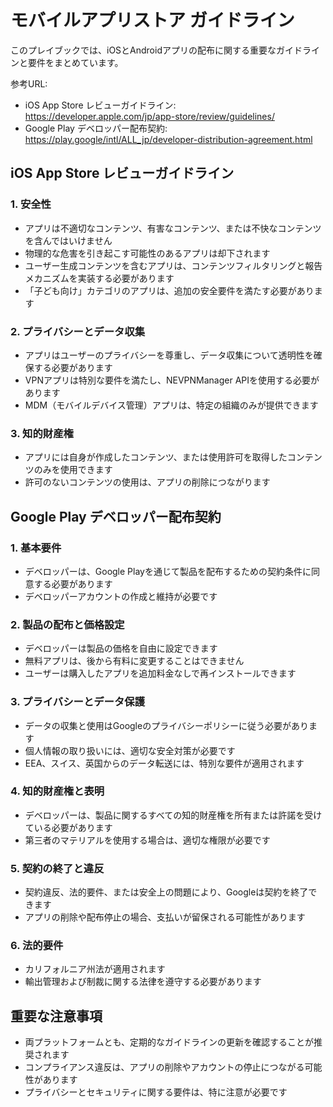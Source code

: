 # モバイルアプリストア ガイドライン

このプレイブックでは、iOSとAndroidアプリの配布に関する重要なガイドラインと要件をまとめています。

参考URL:
- iOS App Store レビューガイドライン: https://developer.apple.com/jp/app-store/review/guidelines/
- Google Play デベロッパー配布契約: https://play.google/intl/ALL_jp/developer-distribution-agreement.html

## iOS App Store レビューガイドライン

### 1. 安全性
- アプリは不適切なコンテンツ、有害なコンテンツ、または不快なコンテンツを含んではいけません
- 物理的な危害を引き起こす可能性のあるアプリは却下されます
- ユーザー生成コンテンツを含むアプリは、コンテンツフィルタリングと報告メカニズムを実装する必要があります
- 「子ども向け」カテゴリのアプリは、追加の安全要件を満たす必要があります

### 2. プライバシーとデータ収集
- アプリはユーザーのプライバシーを尊重し、データ収集について透明性を確保する必要があります
- VPNアプリは特別な要件を満たし、NEVPNManager APIを使用する必要があります
- MDM（モバイルデバイス管理）アプリは、特定の組織のみが提供できます

### 3. 知的財産権
- アプリには自身が作成したコンテンツ、または使用許可を取得したコンテンツのみを使用できます
- 許可のないコンテンツの使用は、アプリの削除につながります

## Google Play デベロッパー配布契約

### 1. 基本要件
- デベロッパーは、Google Playを通じて製品を配布するための契約条件に同意する必要があります
- デベロッパーアカウントの作成と維持が必要です

### 2. 製品の配布と価格設定
- デベロッパーは製品の価格を自由に設定できます
- 無料アプリは、後から有料に変更することはできません
- ユーザーは購入したアプリを追加料金なしで再インストールできます

### 3. プライバシーとデータ保護
- データの収集と使用はGoogleのプライバシーポリシーに従う必要があります
- 個人情報の取り扱いには、適切な安全対策が必要です
- EEA、スイス、英国からのデータ転送には、特別な要件が適用されます

### 4. 知的財産権と表明
- デベロッパーは、製品に関するすべての知的財産権を所有または許諾を受けている必要があります
- 第三者のマテリアルを使用する場合は、適切な権限が必要です

### 5. 契約の終了と違反
- 契約違反、法的要件、または安全上の問題により、Googleは契約を終了できます
- アプリの削除や配布停止の場合、支払いが留保される可能性があります

### 6. 法的要件
- カリフォルニア州法が適用されます
- 輸出管理および制裁に関する法律を遵守する必要があります

## 重要な注意事項
- 両プラットフォームとも、定期的なガイドラインの更新を確認することが推奨されます
- コンプライアンス違反は、アプリの削除やアカウントの停止につながる可能性があります
- プライバシーとセキュリティに関する要件は、特に注意が必要です
